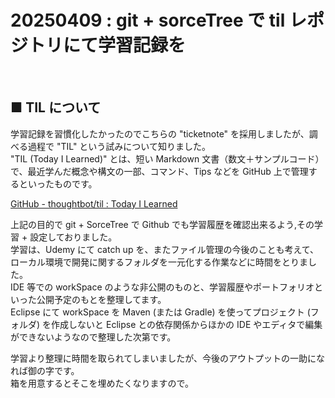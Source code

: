# 20250409 : git + sorceTree で til レポジトリにて学習記録を
<br>

## ■ TIL について
学習記録を習慣化したかったのでこちらの "ticketnote" を採用しましたが、調べる過程で "TIL" という試みについて知りました。<br>
"TIL (Today I Learned)" とは、短い Markdown 文書（数文＋サンプルコード）で、最近学んだ概念や構文の一部、コマンド、Tips などを GitHub 上で管理するといったものです。

[GitHub - thoughtbot/til : Today I Learned](https://github.com/thoughtbot/til)

上記の目的で git + SorceTree で Github でも学習履歴を確認出来るよう,その学習 + 設定しておりました。<br>
学習は、Udemy にて catch up を、またファイル管理の今後のことも考えて、ローカル環境で開発に関するフォルダを一元化する作業などに時間をとりました。<br>
IDE 等での workSpace のような非公開のものと、学習履歴やポートフォリオといった公開予定のもとを整理してます。<br>
Eclipse にて workSpace を Maven (または Gradle) を使ってプロジェクト (フォルダ) を作成しないと Eclipse との依存関係からほかの IDE やエディタで編集ができないようなので整理した次第です。

学習より整理に時間を取られてしまいましたが、今後のアウトプットの一助になれば御の字です。<br>
箱を用意するとそこを埋めたくなりますので。